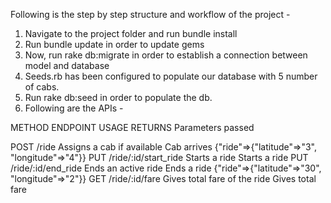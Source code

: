 Following is the step by step structure and workflow of the project - 

1. Navigate to the project folder and run bundle install  
2. Run bundle update in order to update gems
3. Now, run rake db:migrate in order to establish a connection between model and database
4. Seeds.rb has been configured to populate our database with 5 number of cabs.
5. Run rake db:seed in order to populate the db. 
6. Following are the APIs - 

METHOD	   ENDPOINT			  USAGE			                        RETURNS			    Parameters passed

POST	     /ride			    Assigns a cab if available	    Cab arrives	     {"ride"=>{"latitude"=>"3", "longitude"=>"4"}}
PUT	 /ride/:id/start_ride	Starts a ride			              Starts a ride	
PUT	/ride/:id/end_ride	  Ends an active ride		          Ends a ride	     {"ride"=>{"latitude"=>"30", "longitude"=>"2"}}
GET /ride/:id/fare		    Gives total fare of the ride	  Gives total fare	

